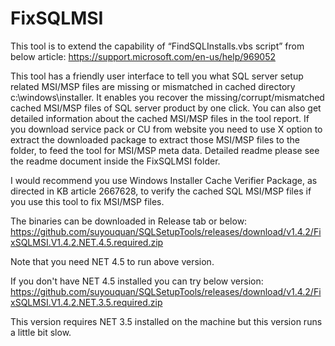 # FixSQLMSI

This tool is to extend the capability of “FindSQLInstalls.vbs script” from below article:
https://support.microsoft.com/en-us/help/969052

This tool has a friendly user interface to tell you what SQL server setup related MSI/MSP files are missing or mismatched in cached directory c:\windows\installer. It enables you recover the missing/corrupt/mismatched cached MSI/MSP files of SQL server product by one click. You can also get detailed information about the cached MSI/MSP files in the tool report. If you download service pack or CU from website you need to use X option to extract the downloaded package to extract those MSI/MSP files to the folder, to feed the tool for MSI/MSP meta data. Detailed readme please see the readme document inside the  FixSQLMSI folder.

I would recommend you  use Windows Installer Cache Verifier Package, as directed in KB article 2667628, to verify the cached SQL MSI/MSP files if you use this tool to fix MSI/MSP files.

The binaries can be downloaded in Release tab or below:
https://github.com/suyouquan/SQLSetupTools/releases/download/v1.4.2/FixSQLMSI.V1.4.2.NET.4.5.required.zip

Note that you need NET 4.5 to run above version.

If you don't have NET 4.5 installed you can try below version:
https://github.com/suyouquan/SQLSetupTools/releases/download/v1.4.2/FixSQLMSI.V1.4.2.NET.3.5.required.zip

This version requires NET 3.5 installed on the machine but this version runs a little bit slow.

